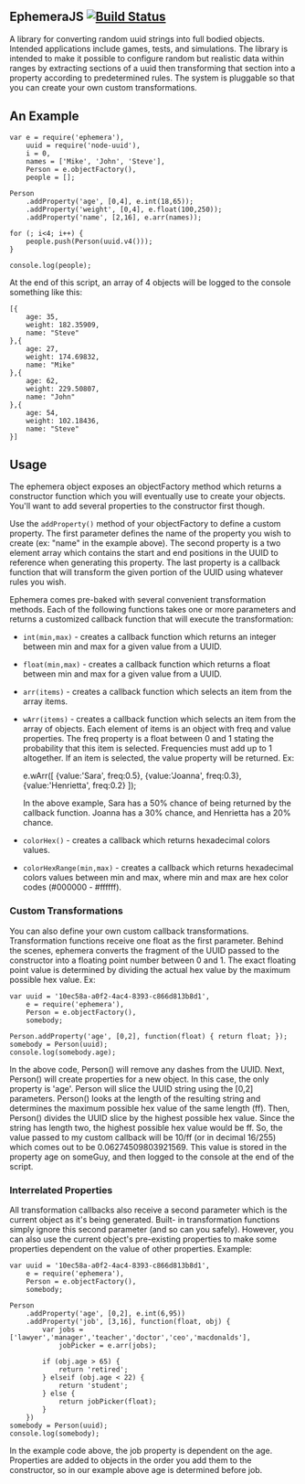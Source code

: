 EphemeraJS [![Build Status](https://travis-ci.org/brycefisher/ephemerajs.svg?branch=master)](https://travis-ci.org/brycefisher/ephemerajs)
----------

A library for converting random uuid strings into full bodied objects. Intended applications include games, tests, and
simulations. The library is intended to make it possible to configure random but realistic data within ranges by
extracting sections of a uuid then transforming that section into a property according to predetermined rules. The
system is pluggable so that you can create your own custom transformations.

## An Example

    var e = require('ephemera'),
    	uuid = require('node-uuid'),
    	i = 0,
    	names = ['Mike', 'John', 'Steve'],
        Person = e.objectFactory(),
        people = [];

    Person
        .addProperty('age', [0,4], e.int(18,65));
        .addProperty('weight', [0,4], e.float(100,250));
        .addProperty('name', [2,16], e.arr(names));

    for (; i<4; i++) {
    	people.push(Person(uuid.v4()));
    }

    console.log(people);

At the end of this script, an array of 4 objects will be logged to the console something like this:

    [{
        age: 35,
        weight: 182.35909,
        name: "Steve"
    },{
        age: 27,
        weight: 174.69832,
        name: "Mike"
    },{
        age: 62,
        weight: 229.50807,
        name: "John"
    },{
        age: 54,
        weight: 102.18436,
        name: "Steve"
    }]

## Usage

The ephemera object exposes an objectFactory method which returns a constructor function which you will eventually use to
create your objects. You'll want to add several properties to the constructor first though.

Use the `addProperty()` method of your objectFactory to define a custom property. The first parameter defines the name of
the property you wish to create (ex: "name" in the example above). The second property is a two element array which
contains the start and end positions in the UUID to reference when generating this property. The last property is a
callback function that will transform the given portion of the UUID using whatever rules you wish.

Ephemera comes pre-baked with several convenient transformation methods. Each of the following functions takes one or
more parameters and returns a customized callback function that will execute the transformation:

 + `int(min,max)` - creates a callback function which returns an integer between min and max for a given value from a UUID.
 + `float(min,max)` - creates a callback function which returns a float between min and max for a given value from a UUID.
 + `arr(items)` - creates a callback function which selects an item from the array items.
 + `wArr(items)` - creates a callback function which selects an item from the array of objects. Each element of items
   is an object with freq and value properties. The freq property is a float between 0 and 1 stating the probability that
   this item is selected. Frequencies must add up to 1 altogether. If an item is selected, the value property will be
   returned. Ex:

     e.wArr([
       {value:'Sara', freq:0.5},
       {value:'Joanna', freq:0.3},
       {value:'Henrietta', freq:0.2}
     ]);

   In the above example, Sara has a 50% chance of being returned by the callback function. Joanna has a 30% chance, and
   Henrietta has a 20% chance.
 + `colorHex()` - creates a callback which returns hexadecimal colors values.
 + `colorHexRange(min,max)` - creates a callback which returns hexadecimal colors values between min and max, where min and
   max are hex color codes (#000000 - #ffffff).

### Custom Transformations

You can also define your own custom callback transformations. Transformation functions receive one float as the first
parameter. Behind the scenes, ephemera converts the fragment of the UUID passed to the constructor into a floating point
number between 0 and 1. The exact floating point value is determined by dividing the actual hex value by the maximum
possible hex value. Ex:

    var uuid = '10ec58a-a0f2-4ac4-8393-c866d813b8d1',
        e = require('ephemera'),
        Person = e.objectFactory(),
        somebody;

    Person.addProperty('age', [0,2], function(float) { return float; });
    somebody = Person(uuid);
    console.log(somebody.age);

In the above code, Person() will remove any dashes from the UUID. Next, Person() will create properties for a new object.
In this case, the only property is 'age'. Person will slice the UUID string using the [0,2] parameters. Person() looks
at the length of the resulting string and determines the maximum possible hex value of the same length (ff). Then,
Person() divides the UUID slice by the highest possible hex value. Since the string has length two, the highest possible
hex value would be ff. So, the value passed to my custom callback will be 10/ff (or in decimal 16/255) which comes out
to be 0.06274509803921569. This value is stored in the property age on someGuy, and then logged to the console at the
end of the script.

### Interrelated Properties

All transformation callbacks also receive a second parameter which is the current object as it's being generated. Built-
in transformation functions simply ignore this second parameter (and so can you safely). However, you can also use the
current object's pre-existing properties to make some properties dependent on the value of other properties. Example:

    var uuid = '10ec58a-a0f2-4ac4-8393-c866d813b8d1',
        e = require('ephemera'),
        Person = e.objectFactory(),
        somebody;

    Person
        .addProperty('age', [0,2], e.int(6,95))
        .addProperty('job', [3,16], function(float, obj) {
            var jobs = ['lawyer','manager','teacher','doctor','ceo','macdonalds'],
                jobPicker = e.arr(jobs);

            if (obj.age > 65) {
                return 'retired';
            } elseif (obj.age < 22) {
                return 'student';
            } else {
                return jobPicker(float);
            }
        })
    somebody = Person(uuid);
    console.log(somebody);

In the example code above, the job property is dependent on the age. Properties are added to objects in the order you
add them to the constructor, so in our example above age is determined before job.
